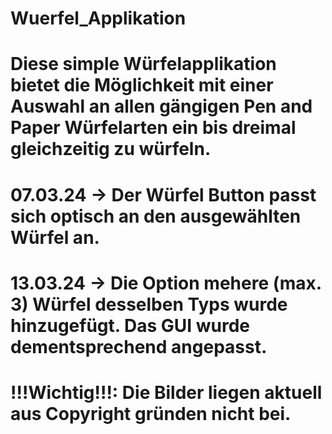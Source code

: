 # Wuerfel_Applikation
# Diese simple Würfelapplikation bietet die Möglichkeit mit einer Auswahl an allen gängigen Pen and Paper Würfelarten ein bis dreimal gleichzeitig zu würfeln.
# 07.03.24 → Der Würfel Button passt sich optisch an den ausgewählten Würfel an.
# 13.03.24 → Die Option mehere (max. 3) Würfel desselben Typs wurde hinzugefügt. Das GUI wurde dementsprechend angepasst.
# !!!Wichtig!!!: Die Bilder liegen aktuell aus Copyright gründen nicht bei.
